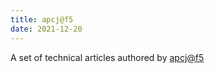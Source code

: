 ```yaml
---
title: apcj@f5
date: 2021-12-20
---
```

A set of technical articles authored by [apcj@f5](https://github.com/apcj-f5)
